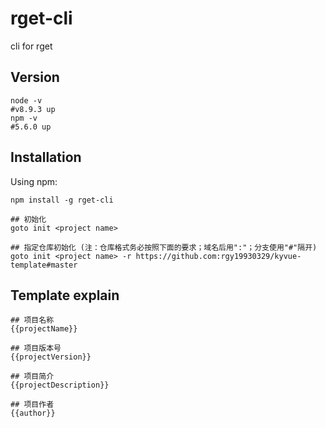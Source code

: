 # rget-cli
cli for rget

## Version
```shell
node -v
#v8.9.3 up
npm -v
#5.6.0 up
```

## Installation

Using npm:

```shell
npm install -g rget-cli

## 初始化
goto init <project name>

## 指定仓库初始化 (注：仓库格式务必按照下面的要求；域名后用":"；分支使用"#"隔开)
goto init <project name> -r https://github.com:rgy19930329/kyvue-template#master
```

## Template explain

```
## 项目名称
{{projectName}}

## 项目版本号
{{projectVersion}}

## 项目简介
{{projectDescription}}

## 项目作者
{{author}}
```
